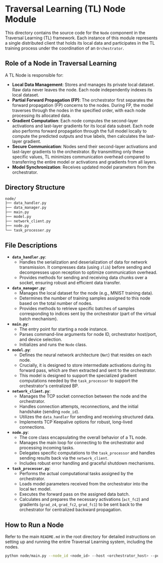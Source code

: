 # Traversal Learning (TL) Node Module

This directory contains the source code for the `Node` component in the Traversal Learning (TL) framework. Each instance of this module represents a single distributed client that holds its local data and participates in the TL training process under the coordination of an `Orchestrator`.

## Role of a Node in Traversal Learning

A TL Node is responsible for:

* **Local Data Management**: Stores and manages its private local dataset. Raw data never leaves the node. Each node independently indexes its local dataset.
* **Partial Forward Propagation (FP)**: The orchestrator first separates the forward propagation (FP) concerns to the nodes. During FP, the model traverses through the nodes in the specified order, with each node processing its allocated data.
* **Gradient Computation**: Each node computes the second-layer activations and last-layer gradients for its local data subset. Each node also performs forward propagation through the full model locally to compute the predicted outputs and true labels, then calculates the last-layer gradient.
* **Secure Communication**: Nodes send their second-layer activations and last-layer gradients to the orchestrator. By transmitting only these specific values, TL minimizes communication overhead compared to transferring the entire model or activations and gradients from all layers.
* **Model Synchronization**: Receives updated model parameters from the orchestrator.

## Directory Structure

```bash
node/
├── data_handler.py
├── data_manager.py
├── main.py
├── model.py
├── network_client.py
├── node.py
└── task_processer.py
```

## File Descriptions

* **`data_handler.py`**:
    * Handles the serialization and deserialization of data for network transmission. It compresses data (using `zlib`) before sending and decompresses upon reception to optimize communication overhead.
    * Provides methods for sending and receiving data chunks over a socket, ensuring robust and efficient data transfer.
* **`data_manager.py`**:
    * Manages the local dataset for the node (e.g., MNIST training data).
    * Determines the number of training samples assigned to this node based on the total number of nodes.
    * Provides methods to retrieve specific batches of samples corresponding to indices sent by the orchestrator (part of the virtual batch mechanism).
* **`main.py`**:
    * The entry point for starting a node instance.
    * Parses command-line arguments for node ID, orchestrator host/port, and device selection.
    * Initializes and runs the `Node` class.
* **`model.py`**:
    * Defines the neural network architecture (`Net`) that resides on each node.
    * Crucially, it is designed to store intermediate activations during its forward pass, which are then extracted and sent to the orchestrator.
    * This model is designed to support the specialized gradient computations needed by the `task_processor` to support the orchestrator's centralized BP.
* **`network_client.py`**:
    * Manages the TCP socket connection between the node and the orchestrator.
    * Handles connection attempts, reconnections, and the initial handshake (sending `node_id`).
    * Utilizes the `data_handler` for sending and receiving structured data.
    * Implements TCP Keepalive options for robust, long-lived connections.
* **`node.py`**:
    * The core class encapsulating the overall behavior of a TL node.
    * Manages the main loop for connecting to the orchestrator and processing incoming tasks.
    * Delegates specific computations to the `task_processor` and handles sending results back via the `network_client`.
    * Includes robust error handling and graceful shutdown mechanisms.
* **`task_processer.py`**:
    * Performs the actual computational tasks assigned by the orchestrator.
    * Loads model parameters received from the orchestrator into the local `Net` model.
    * Executes the forward pass on the assigned data batch.
    * Calculates and prepares the necessary activations (`act_fc2`) and gradients (`grad_z4`, `grad_fc2`, `grad_fc1`) to be sent back to the orchestrator for centralized backward propagation.

## How to Run a Node

Refer to the main `README.md` in the root directory for detailed instructions on setting up and running the entire Traversal Learning system, including the nodes.

```bash
python node/main.py --node_id <node_id> --host <orchestrator_host> --port <orchestrator_port> --num_nodes <total_num_nodes> [--no-accel]
